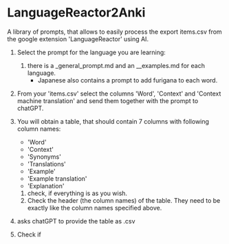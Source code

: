 # LanguageReactor2Anki

A library of prompts, that allows to easily process the export items.csv from the google extension 'LanguageReactor' using AI.


1. Select the prompt for the language you are learning: 
   1. there is a _general_prompt.md and an __examples.md for each language. 
      - Japanese also contains a prompt to add furigana to each word. 

2. From your 'items.csv' select the columns 'Word', 'Context' and 'Context machine translation' and send them together with the prompt to chatGPT.
3. You will obtain a table, that should contain 7 columns with following column names:
   - 'Word'
   - 'Context'
   - 'Synonyms'
   - 'Translations'
   - 'Example'
   - 'Example translation'
   - 'Explanation'

   1. check, if everything is as you wish. 
   2. Check the header (the column names) of the table. They need to be exactly like the column names specified above.

4. asks chatGPT to provide the table as .csv
5. Check if 
